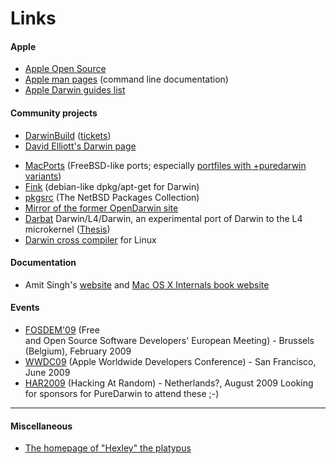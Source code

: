 Links
=====
#### Apple
-   [Apple Open Source](http://www.opensource.apple.com/darwinsource/)
-   [Apple man pages](http://developer.apple.com/documentation/Darwin/Reference/ManPages/) (command line documentation)
-   [Apple Darwin guides list](http://developer.apple.com/documentation/Darwin/index-date.html)
#### Community projects
-   [DarwinBuild](http://darwinbuild.macosforge.org/) ([tickets](http://darwinbuild.macosforge.org/trac/report/1))
-   [David Elliott's Darwin page](http://tgwbd.org/darwin/)
<!-- -->
-   [MacPorts](http://www.macports.org/) (FreeBSD-like ports; especially [portfiles with +puredarwin variants](http://www.macports.org/ports.php?by=variant&substr=puredarwin))
-   [Fink](http://finkproject.org/) (debian-like dpkg/apt-get for Darwin)
-   [pkgsrc](http://www.netbsd.org/docs/software/packages.html) (The NetBSD Packages Collection)
-   [Mirror of the former OpenDarwin site](http://www.opendarwin.info/)
-   [Darbat](http://www.ertos.nicta.com.au/software/darbat/) Darwin/L4/Darwin, an experimental port of Darwin to the L4 microkernel ([Thesis](http://www.disy.cse.unsw.edu.au/theses_public/05/glee.pdf))
-   [Darwin cross compiler](http://ranger.befunk.com/fink/darwin-cross/) for Linux
#### Documentation
-   Amit Singh's [website](http://www.kernelthread.com/mac/) and [Mac OS X Internals book website](http://www.osxbook.com/)
#### Events
-   [FOSDEM'09](http://www.fosdem.org/2009/) (Free and Open Source Software Developers' European Meeting) - Brussels (Belgium), February 2009
-   [WWDC09](http://developer.apple.com/wwdc/) (Apple Worldwide Developers Conference) - San Francisco, June 2009
-   [HAR2009](http://har2009.org/) (Hacking At Random) - Netherlands?, August 2009
Looking for sponsors for PureDarwin to attend these ;-)
****
#### Miscellaneous
-   [The homepage of "Hexley" the platypus](http://www.hexley.com/)
